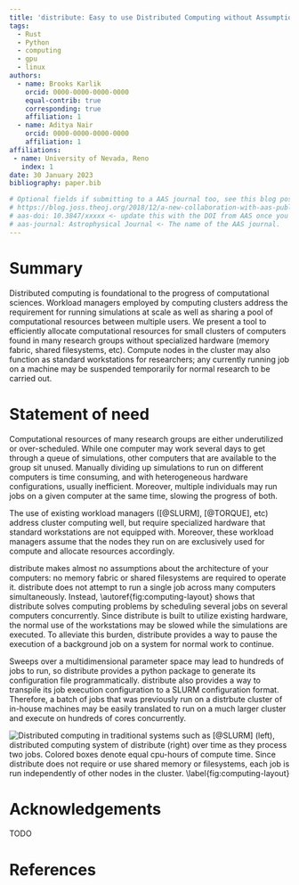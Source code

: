 ```yaml
---
title: 'distribute: Easy to use Distributed Computing without Assumptions'
tags:
  - Rust
  - Python
  - computing
  - gpu
  - linux
authors:
  - name: Brooks Karlik
    orcid: 0000-0000-0000-0000
    equal-contrib: true
	corresponding: true
    affiliation: 1
  - name: Aditya Nair
    orcid: 0000-0000-0000-0000
    affiliation: 1
affiliations:
 - name: University of Nevada, Reno
   index: 1
date: 30 January 2023
bibliography: paper.bib

# Optional fields if submitting to a AAS journal too, see this blog post:
# https://blog.joss.theoj.org/2018/12/a-new-collaboration-with-aas-publishing
# aas-doi: 10.3847/xxxxx <- update this with the DOI from AAS once you know it.
# aas-journal: Astrophysical Journal <- The name of the AAS journal.
---
```


# Summary

Distributed computing is foundational to the progress of computational sciences. Workload managers
employed by computing clusters
address the requirement for running simulations at scale as well as sharing a pool of computational
resources between multiple users. We present a tool to efficiently allocate computational resources 
for small clusters of computers found in many research groups without specialized hardware 
(memory fabric, shared filesystems, etc). Compute nodes in the cluster may also function as standard
workstations for researchers; any currently running job on a machine may be suspended temporarily 
for normal research to be carried out.

# Statement of need

Computational resources of many research groups are either underutilized or over-scheduled. 
While one computer may work several days to get through a queue of simulations, other computers
that are available to the group sit unused. Manually dividing up simulations to run on different computers
is time consuming, and with heterogeneous hardware configurations, usually inefficient. Moreover, 
multiple individuals may run jobs on a given computer at the same time, slowing the progress of 
both.

The use of existing workload managers ([@SLURM], [@TORQUE], etc) address cluster computing well, but require
specialized hardware that standard workstations are not equipped with. Moreover, these workload managers
assume that the nodes they run on are exclusively used for compute and allocate resources accordingly.

distribute makes almost no assumptions about the architecture of your computers: no memory fabric or shared
filesystems are required to operate it. distribute does not attempt to run a single job across many computers
simultaneously. Instead, \autoref{fig:computing-layout} shows that distribute solves computing problems by scheduling 
several jobs on several computers concurrently. 
Since distribute is built to utilize existing hardware, the normal use of the workstations 
may be slowed while the simulations are executed. To alleviate this burden, distribute provides a way to pause
the execution of a background job on a system for normal work to continue.

Sweeps over a multidimensional parameter space may lead to hundreds of jobs to run, so distribute
provides a python package to generate its configuration file programmatically.
distribute also provides a way to transpile its job execution configuration to a SLURM configuration format.
Therefore, a batch of jobs that was previously run on a distrbute cluster of in-house machines may be easily
translated to run on a much larger cluster and execute on hundreds of cores concurrently.

![
Distributed computing in traditional systems such as [@SLURM] (left), 
distributed computing system of distribute (right) over time as they process two jobs. 
Colored boxes denote equal cpu-hours of compute time.
Since distribute does not require or use shared memory or filesystems, each 
job is run independently of other nodes in the cluster.
\label{fig:computing-layout}
](./node_layout.png)

# Acknowledgements

TODO

# References
